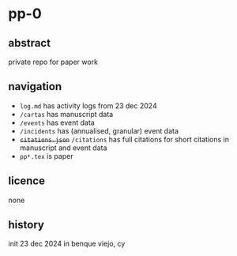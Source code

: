 # pp-0
## abstract
private repo for paper work
## navigation
- `log.md` has activity logs from 23 dec 2024
- `/cartas` has manuscript data
- `/events` has event data
- `/incidents` has (annualised, granular) event data
- ~~`citations.json`~~ `/citations` has full citations for short citations in manuscript and event data
- `pp*.tex` is paper
## licence
none
## history
init 23 dec 2024 in benque viejo, cy
